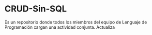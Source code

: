 # CRUD-Sin-SQL
Es un repositorio donde todos los miembros del equipo de Lenguaje de Programación cargan una actividad conjunta. 
Actualiza
